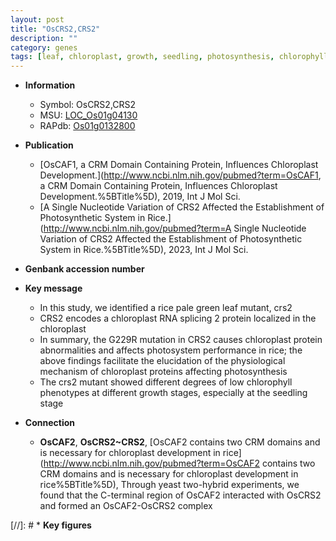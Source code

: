 ```yaml
---
layout: post
title: "OsCRS2,CRS2"
description: ""
category: genes
tags: [leaf, chloroplast, growth, seedling, photosynthesis, chlorophyll, photosystem]
---
```


* **Information**  
    + Symbol: OsCRS2,CRS2  
    + MSU: [LOC_Os01g04130](http://rice.uga.edu/cgi-bin/ORF_infopage.cgi?orf=LOC_Os01g04130)  
    + RAPdb: [Os01g0132800](http://rapdb.dna.affrc.go.jp/viewer/gbrowse_details/irgsp1?name=Os01g0132800)  

* **Publication**  
    + [OsCAF1, a CRM Domain Containing Protein, Influences Chloroplast Development.](http://www.ncbi.nlm.nih.gov/pubmed?term=OsCAF1, a CRM Domain Containing Protein, Influences Chloroplast Development.%5BTitle%5D), 2019, Int J Mol Sci.
    + [A Single Nucleotide Variation of CRS2 Affected the Establishment of Photosynthetic System in Rice.](http://www.ncbi.nlm.nih.gov/pubmed?term=A Single Nucleotide Variation of CRS2 Affected the Establishment of Photosynthetic System in Rice.%5BTitle%5D), 2023, Int J Mol Sci.

* **Genbank accession number**  

* **Key message**  
    + In this study, we identified a rice pale green leaf mutant, crs2
    + CRS2 encodes a chloroplast RNA splicing 2 protein localized in the chloroplast
    + In summary, the G229R mutation in CRS2 causes chloroplast protein abnormalities and affects photosystem performance in rice; the above findings facilitate the elucidation of the physiological mechanism of chloroplast proteins affecting photosynthesis
    + The crs2 mutant showed different degrees of low chlorophyll phenotypes at different growth stages, especially at the seedling stage

* **Connection**  
    + __OsCAF2__, __OsCRS2~CRS2__, [OsCAF2 contains two CRM domains and is necessary for chloroplast development in rice](http://www.ncbi.nlm.nih.gov/pubmed?term=OsCAF2 contains two CRM domains and is necessary for chloroplast development in rice%5BTitle%5D),  Through yeast two-hybrid experiments, we found that the C-terminal region of OsCAF2 interacted with OsCRS2 and formed an OsCAF2-OsCRS2 complex

[//]: # * **Key figures**  


